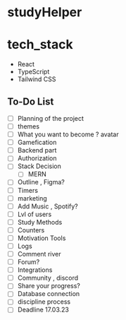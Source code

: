 # studyHelper

# tech_stack

- React
- TypeScript
- Tailwind CSS

## To-Do List

- [ ] Planning of the project
- [ ] themes
- [ ] What you want to become ? avatar
- [ ] Gamefication
- [ ] Backend part
- [ ] Authorization
- [ ] Stack Decision
  - [ ] MERN
- [ ] Outline , Figma?
- [ ] Timers
- [ ] marketing
- [ ] Add Music , Spotify?
- [ ] Lvl of users
- [ ] Study Methods
- [ ] Counters
- [ ] Motivation Tools
- [ ] Logs
- [ ] Comment river
- [ ] Forum?
- [ ] Integrations
- [ ] Community , discord
- [ ] Share your progress?
- [ ] Database connection
- [ ] discipline process
- [ ] Deadline 17.03.23
